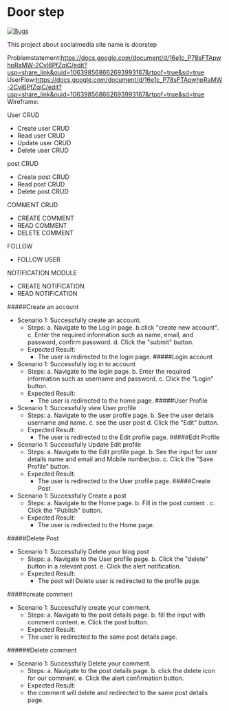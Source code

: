# Door step

[![Bugs](https://sonarcloud.io/api/project_badges/measure?project=fssa-batch3_santhosh.devendran__web_project&metric=bugs)](https://sonarcloud.io/summary/new_code?id=fssa-batch3_santhosh.devendran__web_project)

This project about socialmedia site name is doorstep

Problemstatement:https://docs.google.com/document/d/16e1c_P78sFTApwhpRaMW-2Cvl6PfZqiC/edit?usp=share_link&ouid=106398568662693993167&rtpof=true&sd=true
UserFlow:https://docs.google.com/document/d/16e1c_P78sFTApwhpRaMW-2Cvl6PfZqiC/edit?usp=share_link&ouid=106398568662693993167&rtpof=true&sd=true
Wireframe:

User CRUD
 * Create user CRUD
 * Read user CRUD
 * Update user CRUD
 * Delete user CRUD


post CRUD

 * Create post CRUD
 * Read post CRUD
 * Delete post CRUD

 COMMENT CRUD

 * CREATE COMMENT
 * READ COMMENT
 * DELETE COMMENT
<!--  yet to start -->
 FOLLOW

 * FOLLOW USER

 NOTIFICATION MODULE

 * CREATE NOTIFICATION
 * READ NOTIFICATION
<!--  -->
#####Create an account
 * Scenario 1: Successfully create an account.
   * Steps:
        a. Navigate to the Log in page.
        b.click "create new account".
        c. Enter the required information such as name, email, and password, confirm password.
        d. Click the "submit" button.
   * Expected Result:
     * The user is redirected to the login page.
#####Login account
 * Scenario 1: Successfully log in to account
   * Steps:
        a. Navigate to the login page.
        b. Enter the required information such as username and password.
        c. Click the "Login" button.
   * Expected Result:
     * The user is redirected to the home page.
#####User Profile
 * Scenario 1: Successfully view User profile
   * Steps:
        a. Navigate to the user profile page.
        b. See the user details username and name.
        c. see the user post
        d. Click the "Edit" button.
   * Expected Result:
     * The user is redirected to the Edit profile page.
#####Edit Profile
 * Scenario 1: Successfully Update Edit profile
   * Steps:
        a. Navigate to the Edit profile page.
        b. See the input for user details name and email and Mobile number,bio.
        c. Click the "Save Profile" button.
   * Expected Result:
     * The user is redirected to the User profile page.
#####Create Post
 * Scenario 1: Successfully Create a post
   * Steps:
        a. Navigate to the Home page.
        b. Fill in the post content .
        c. Click the "Publish" button.
   * Expected Result:
     * The user is redirected to the Home page.

#####Delete Post
 * Scenario 1: Successfully Delete your blog post
   * Steps:
        a. Navigate to the User profile page.
        b. Click the "delete" button in a relevant post.
        e. Click the alert notification.
   * Expected Result:
     * The post will Delete user is redirected to the profile page.

#####create comment

* Scenario 1: Successfully create your comment.
   * Steps:
        a. Navigate to the post details page.
        b. fill the input with comment content.
        e. Click the post button.
    * Expected Result:
     * The user is redirected to the same post details page.

######Delete comment

* Scenario 1: Successfully Delete your comment.
   * Steps:
        a. Navigate to the post details page.
        b. click the delete icon for our comment.
        e. Click the alert confirmation button.
    * Expected Result:
     * the comment will delete and redirected to the same post details page.
